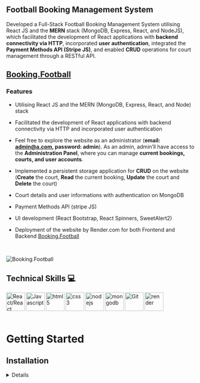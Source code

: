 ## Football Booking Management System

<p> 
Developed a Full-Stack Football Booking Management System utilising React JS and the <b>MERN</b> stack (MongoDB, Express, React, and NodeJS), which facilitated the development of React applications with <b>backend connectivity via HTTP</b>, incorporated <b>user authentication</b>, integrated the <b>Payment Methods API (Stripe JS)</b>, and enabled <b>CRUD</b> operations for court management through a RESTful API.
</p>

## [Booking.Football](https://booking-football.onrender.com/)

### Features

- Utilising React JS and the MERN (MongoDB, Express, React, and Node) stack

- Facilitated the development of React applications with backend connectivity via HTTP and incorporated user authentication

- Feel free to explore the website as an administrator (<b>email: admin@a.com, password: admin</b>). As an admin, admin’ll have access to the <b>Administration Panel</b>, where you can manage <b>current bookings, courts, and user accounts</b>.

- Implemented a persistent storage application for <b>CRUD</b> on the website (<b>Create</b> the court, <b>Read</b> the current booking, <b>Update</b> the court and <b>Delete</b> the court)

- Court details and user informations with authentication on MongoDB

- Payment Methods API (stripe JS)

- UI development (React Bootstrap, React Spinners, SweetAlert2)

- Deployment of the website by Render.com for both Frontend and Backend [Booking.Football](https://booking-football.onrender.com/)

<br />

![Booking.Football](https://github.com/user-attachments/assets/06340803-ca83-43a3-92b6-db01655567d9)

## Technical Skills 💻

<img align="left" alt="React/React Native" height="50px" src="https://cdn.svgporn.com/logos/react.svg"/>
<img align="left" alt="Javascript" height="50px" src="https://cdn.svgporn.com/logos/javascript.svg"/>
<img align="left" alt="html5" height="50px" src="https://cdn.svgporn.com/logos/html-5.svg"/>
<img align="left" alt="css3" height="50px" src="https://cdn.svgporn.com/logos/css-3.svg"/>
<img align="left" alt="nodejs" height="50px" src="https://cdn.svgporn.com/logos/nodejs.svg"/>
<img align="left" alt="mongodb" height="50px" src="https://cdn.svgporn.com/logos/mongodb-icon.svg"/>
<img align="left" alt="Git" height="50px" src="https://cdn.svgporn.com/logos/git-icon.svg"/>
<img align="left" alt="render" height="50px" src="https://media.licdn.com/dms/image/D4E0BAQGGDoFoqHtOvA/company-logo_200_200/0/1702595267620/renderco_logo?e=2147483647&v=beta&t=Ywm0UZpTXbiXPopyfCDty8QXSEVz88QWWCwy28qLUyE"/>

<br />
<br />
<br />
<br />

# Getting Started

## Installation

<details>
To run this Football Booking Management System locally, follow these steps:

1. Open Terminal.
2. Change the current working directory to the location where you want the cloned directory.
3. Clone the repository: `git clone https://github.com/jhwa426/Booking-System`
4. Navigate to the project directory: `cd Booking-System/frontend`
5. Install the dependencies: `npm install`
6. Navigate to the project directory `cd Booking-System/backend`
7. Install the dependencies: `npm install`
8. Start the development server for backend `nodemon server`
9. Start the development server for frontend: `npm start`
10. Open your browser and visit: `http://localhost:3000`

</details>

